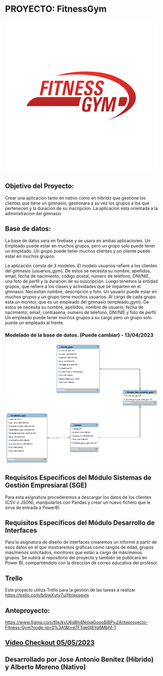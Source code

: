 # PROYECTO: FitnessGym

![Logo](Imagenes/logo.png)

## Objetivo del Proyecto: 
Crear una aplicacion tanto en nativo como en hibrido que gestione los clientes que tiene un gimnasio, gestionara a su vez los grupos a los que pertenecen y la duracion de su inscripcion. La aplicacion esta orientada a la administracion del gimnasio

## Base de datos:
La base de datos sera en firebase y se usara en ambas aplicaciones. Un Empleado puede estar en muchos grupos, pero un grupo solo puede tener un empleado. Un grupo puede tener muchos clientes y un cliente puede estar en muchos grupos.

La aplicación consta de 3 modelos. El modelo usuarios refiere a los clientes del gimnasio (usuarios_gym). De estos se necesita su nombre, apellidos, email, fecha de nacimiento, código postal, número de teléfono, DNI/NIE, una foto de perfil y la duración de su suscripción. Luego tenemos la entidad grupos, que refiere a los clases y actividades que se imparten en el gimnasio. Necesitan nombre, descripción y foto. Un usuario puede estar en muchos grupos y un grupo tiene muchos usuarios. Al cargo de cada grupo esta un monitor, que es un empleado del gimnasio (empleado_gym). De estos se necesita su nombre, apellidos, nombre de usuario, fecha de nacimiento, email, contraseña, numero de telefono, DNI/NIE y foto de perfil. Un empleado puede tener muchos grupos a su cargo pero un grupo solo puede un empleado al frente.

### Modelado de la base de datos. (Puede cambiar) - 13/04/2023
![Modelado](Imagenes/FitnessGym.png)

## Requisitos Específicos del Módulo Sistemas de Gestión Empresiaral (SGE)
Para esta asignatura procederemos a descargar los datos de los clientes (CSV o JSON), manipularlos con Pandas y crear un nuevo fichero que le sirva de entrada a PowerBI.

## Requisitos Específicos del Módulo Desarrollo de Interfaces
Para la asignatura de diseño de interfaces crearemos un informe a partir de esos datos en el que mostraremos gráficas como rangos de edad, grupos más/menos solicitados, monitores que están a cargo de más/menos grupos. Se subirá al repositorio del proyecto y también se publicará en Power BI, compartiéndolo con la dirección de correo educativa del profesor.

## Trello
Este proyecto utiliza Trello para la gestión de las tareas a realizar
https://trello.com/b/bwXyty7u/fitnessgym

## Anteproyecto: 
https://www.figma.com/file/kvU6qBh4NmjaGoooBiBPvJ/Anteproyecto-Fitness-Gym?node-id=0%3A1&t=e7FTqe0I8Yq6Mbhf-1

## [Vídeo Checkout 05/05/2023](https://www.youtube.com/watch?v=go-7G-VvBFE)

## Desarrollado por Jose Antonio Benitez (Hibrido) y Alberto Moreno (Nativo)
